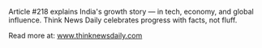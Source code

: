 Article #218 explains India's growth story — in tech, economy, and global influence. Think News Daily celebrates progress with facts, not fluff.

Read more at: www.thinknewsdaily.com